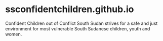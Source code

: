 # ssconfidentchildren.github.io
Confident Children out of Conflict South Sudan strives for a safe and just environment for most vulnerable South Sudanese children, youth and women.
